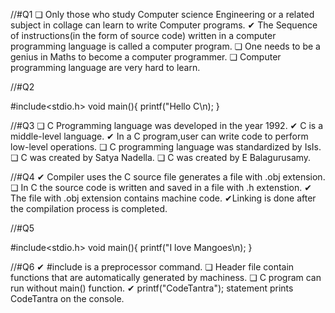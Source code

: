 //#Q1
❏ Only those who study Computer science Engineering or a related subject in collage can learn to write Computer programs.
✔︎ The Sequence of instructions(in the form of source code) written in a computer programming language is called a computer program.
❏ One needs to be a genius in Maths to become a computer programmer.
❏ Computer programming language are very hard to learn.


//#Q2

#include<stdio.h>
void main(){
    printf("Hello C\n);
}

//#Q3
❏ C Programming language was developed in the year 1992.
✔︎ C is a middle-level language.
✔︎ In a C program,user can write code to perform low-level operations.
❏ C programming language was standardized by IsIs.
❏ C was created by Satya Nadella.
❏ C was created by E Balagurusamy.

//#Q4
✔︎ Compiler uses the C source file generates a file with .obj extension.
❏ In C the source code is written and saved in a file with .h extenstion.
✔︎ The file with .obj extension contains machine code.
✔︎Linking is done after the compilation process is completed.

//#Q5

#include<stdio.h>
void main(){
    printf("I love Mangoes\n);
}

//#Q6
✔︎ #include is a preprocessor command.
❏ Header file contain functions that are automatically generated by machiness.
❏ C program can run without main() function.
✔︎ printf("CodeTantra"); statement prints CodeTantra on the console.